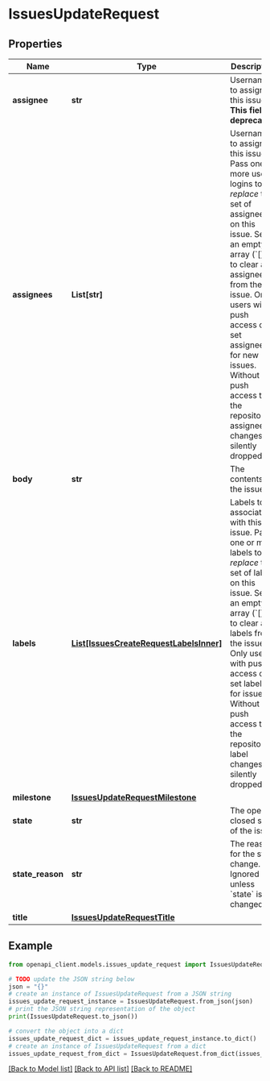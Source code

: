 # IssuesUpdateRequest


## Properties

Name | Type | Description | Notes
------------ | ------------- | ------------- | -------------
**assignee** | **str** | Username to assign to this issue. **This field is deprecated.** | [optional] 
**assignees** | **List[str]** | Usernames to assign to this issue. Pass one or more user logins to _replace_ the set of assignees on this issue. Send an empty array (&#x60;[]&#x60;) to clear all assignees from the issue. Only users with push access can set assignees for new issues. Without push access to the repository, assignee changes are silently dropped. | [optional] 
**body** | **str** | The contents of the issue. | [optional] 
**labels** | [**List[IssuesCreateRequestLabelsInner]**](IssuesCreateRequestLabelsInner.md) | Labels to associate with this issue. Pass one or more labels to _replace_ the set of labels on this issue. Send an empty array (&#x60;[]&#x60;) to clear all labels from the issue. Only users with push access can set labels for issues. Without push access to the repository, label changes are silently dropped. | [optional] 
**milestone** | [**IssuesUpdateRequestMilestone**](IssuesUpdateRequestMilestone.md) |  | [optional] 
**state** | **str** | The open or closed state of the issue. | [optional] 
**state_reason** | **str** | The reason for the state change. Ignored unless &#x60;state&#x60; is changed. | [optional] 
**title** | [**IssuesUpdateRequestTitle**](IssuesUpdateRequestTitle.md) |  | [optional] 

## Example

```python
from openapi_client.models.issues_update_request import IssuesUpdateRequest

# TODO update the JSON string below
json = "{}"
# create an instance of IssuesUpdateRequest from a JSON string
issues_update_request_instance = IssuesUpdateRequest.from_json(json)
# print the JSON string representation of the object
print(IssuesUpdateRequest.to_json())

# convert the object into a dict
issues_update_request_dict = issues_update_request_instance.to_dict()
# create an instance of IssuesUpdateRequest from a dict
issues_update_request_from_dict = IssuesUpdateRequest.from_dict(issues_update_request_dict)
```
[[Back to Model list]](../README.md#documentation-for-models) [[Back to API list]](../README.md#documentation-for-api-endpoints) [[Back to README]](../README.md)



